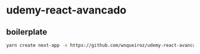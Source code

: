 # udemy-react-avancado

## boilerplate

```sh
yarn create next-app -e https://github.com/wnqueiroz/udemy-react-avancado/tree/main/boilerplate
```
